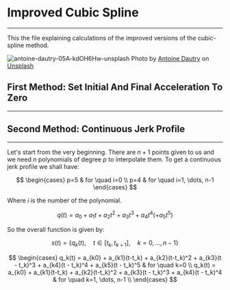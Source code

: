 # Improved Cubic Spline 
------
This the file explaining calculations of the improved versions of the cubic-spline method.

![antoine-dautry-05A-kdOH6Hw-unsplash](https://github.com/ArthasMenethil-A/Delta-Robot-Trajectory-Planning/assets/69509720/c542bfd2-395a-4449-a1b9-7c200ccce1b5)
Photo by <a href="https://unsplash.com/@antoine1003?utm_source=unsplash&utm_medium=referral&utm_content=creditCopyText">Antoine Dautry</a> on <a href="https://unsplash.com/photos/05A-kdOH6Hw?utm_source=unsplash&utm_medium=referral&utm_content=creditCopyText">Unsplash</a>

## First Method: Set Initial And Final Acceleration To Zero
------

## Second Method: Continuous Jerk Profile
------
Let's start from the very beginning. There are $n+1$ points given to us and we need $n$ polynomials of degree $p$ to interpolate them. To get a continuous jerk profile we shall have:

$$
\begin{cases}
  p=5 & for \quad i=0 \\
  p=4 & for \quad i=1, \dots, n-1
\end{cases}
$$

Where $i$ is the number of the polynomial.

$$ q(t) = a_0 + a_1t + a_2t^2 + a_3t^3 + a_4t^4 (+ a_5t^5) $$

So the overall function is given by: 

$$ s(t) = \lbrace q_k(t), \quad t\in [t_k, t_{k+1}], \quad k=0, \dots, n-1\rbrace $$

$$
\begin{cases}
  q_k(t) = a_{k0} + a_{k1}(t-t_k) + a_{k2}(t-t_k)^2 + a_{k3}(t - t_k)^3 + a_{k4}(t - t_k)^4 + a_{k5}(t - t_k)^5 & for \quad k=0 \\ 
  q_k(t) = a_{k0} + a_{k1}(t-t_k) + a_{k2}(t-t_k)^2 + a_{k3}(t - t_k)^3 + a_{k4}(t - t_k)^4 & for \quad k=1, \dots, n-1 \\ 
\end{cases}
$$

